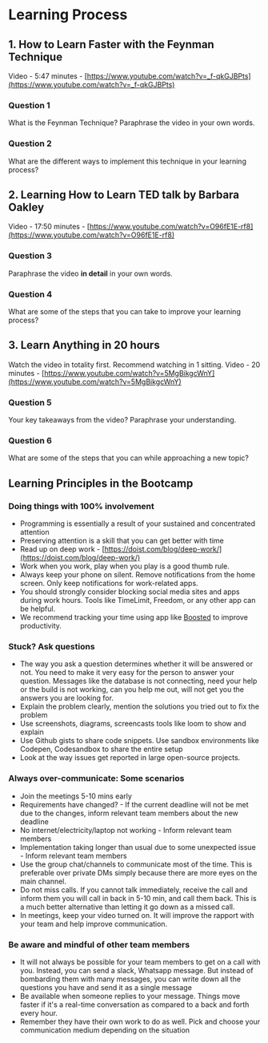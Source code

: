 # Learning Process

## 1. How to Learn Faster with the Feynman Technique
Video - 5:47 minutes - [https://www.youtube.com/watch?v=_f-qkGJBPts](https://www.youtube.com/watch?v=_f-qkGJBPts)

### Question 1
What is the Feynman Technique? Paraphrase the video in your own words.

### Question 2
What are the different ways to implement this technique in your learning process?

## 2. Learning How to Learn TED talk by Barbara Oakley
Video - 17:50 minutes - [https://www.youtube.com/watch?v=O96fE1E-rf8](https://www.youtube.com/watch?v=O96fE1E-rf8)

### Question 3
Paraphrase the video **in detail** in your own words.

### Question 4
What are some of the steps that you can take to improve your learning process?

## 3. Learn Anything in 20 hours

Watch the video in totality first. Recommend watching in 1 sitting.
Video  - 20 minutes - [https://www.youtube.com/watch?v=5MgBikgcWnY](https://www.youtube.com/watch?v=5MgBikgcWnY)

### Question 5
Your key takeaways from the video? Paraphrase your understanding.

### Question 6
What are some of the steps that you can while approaching a new topic?

## Learning Principles in the Bootcamp

### Doing things with 100% involvement

* Programming is essentially a result of your sustained and concentrated attention
* Preserving attention is a skill that you can get better with time
* Read up on deep work - [https://doist.com/blog/deep-work/](https://doist.com/blog/deep-work/)
* Work when you work, play when you play is a good thumb rule.
* Always keep your phone on silent. Remove notifications from the home screen. Only keep notifications for work-related apps.
* You should strongly consider blocking social media sites and apps during work hours. Tools like TimeLimit, Freedom, or any other app can be helpful.
* We recommend tracking your time using app like [Boosted](https://play.google.com/store/apps/details?id=com.boostedproductivity.app&hl=en_IN) to improve productivity.

### Stuck? Ask questions

* The way you ask a question determines whether it will be answered or not. You need to make it very easy for the person to answer your question. Messages like the database is not connecting, need your help or the build is not working, can you help me out, will not get you the answers you are looking for.
* Explain the problem clearly, mention the solutions you tried out to fix the problem
* Use screenshots, diagrams, screencasts tools like loom to show and explain
* Use Github gists to share code snippets. Use sandbox environments like Codepen, Codesandbox to share the entire setup
* Look at the way issues get reported in large open-source projects.

### Always over-communicate: Some scenarios

* Join the meetings 5-10 mins early
* Requirements have changed? - If the current deadline will not be met due to the changes, inform relevant team members about the new deadline
* No internet/electricity/laptop not working - Inform relevant team members
* Implementation taking longer than usual due to some unexpected issue - Inform relevant team members
* Use the group chat/channels to communicate most of the time. This is preferable over private DMs simply because there are more eyes on the main channel.
* Do not miss calls. If you cannot talk immediately, receive the call and inform them you will call in back in 5-10 min, and call them back. This is a much better alternative than letting it go down as a missed call.
* In meetings, keep your video turned on. It will improve the rapport with your team and help improve communication.

### Be aware and mindful of other team members

* It will not always be possible for your team members to get on a call with you. Instead, you can send a slack, Whatsapp message. But instead of bombarding them with many messages, you can write down all the questions you have and send it as a single message
* Be available when someone replies to your message. Things move faster if it's a real-time conversation as compared to a back and forth every hour.
* Remember they have their own work to do as well. Pick and choose your communication medium depending on the situation
